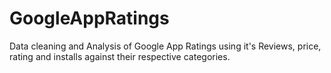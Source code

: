 # GoogleAppRatings
Data cleaning and Analysis of Google App Ratings using it's Reviews, price, rating and installs against their respective categories.
